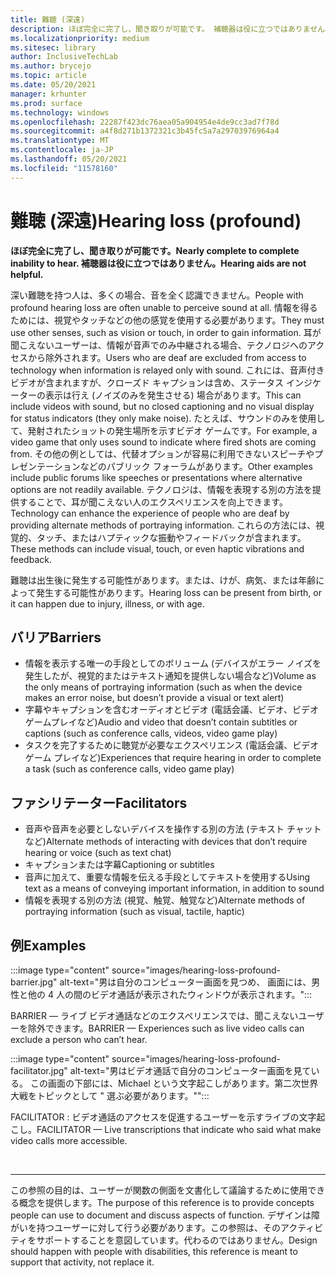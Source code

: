 ```yaml
---
title: 難聴 (深遠)
description: ほぼ完全に完了し、聞き取りが可能です。 補聴器は役に立つではありません。
ms.localizationpriority: medium
ms.sitesec: library
author: InclusiveTechLab
ms.author: brycejo
ms.topic: article
ms.date: 05/20/2021
manager: krhunter
ms.prod: surface
ms.technology: windows
ms.openlocfilehash: 22287f423dc76aea05a904954e4de9cc3ad7f78d
ms.sourcegitcommit: a4f8d271b1372321c3b45fc5a7a29703976964a4
ms.translationtype: MT
ms.contentlocale: ja-JP
ms.lasthandoff: 05/20/2021
ms.locfileid: "11578160"
---
```

# <a name="hearing-loss-profound"></a><span data-ttu-id="6262c-104">難聴 (深遠)</span><span class="sxs-lookup"><span data-stu-id="6262c-104">Hearing loss (profound)</span></span>

**<span data-ttu-id="6262c-105">ほぼ完全に完了し、聞き取りが可能です。</span><span class="sxs-lookup"><span data-stu-id="6262c-105">Nearly complete to complete inability to hear.</span></span> <span data-ttu-id="6262c-106">補聴器は役に立つではありません。</span><span class="sxs-lookup"><span data-stu-id="6262c-106">Hearing aids are not helpful.</span></span>**

<span data-ttu-id="6262c-107">深い難聴を持つ人は、多くの場合、音を全く認識できません。</span><span class="sxs-lookup"><span data-stu-id="6262c-107">People with profound hearing loss are often unable to perceive sound at all.</span></span> <span data-ttu-id="6262c-108">情報を得るためには、視覚やタッチなどの他の感覚を使用する必要があります。</span><span class="sxs-lookup"><span data-stu-id="6262c-108">They must use other senses, such as vision or touch, in order to gain information.</span></span> <span data-ttu-id="6262c-109">耳が聞こえないユーザーは、情報が音声でのみ中継される場合、テクノロジへのアクセスから除外されます。</span><span class="sxs-lookup"><span data-stu-id="6262c-109">Users who are deaf are excluded from access to technology when information is relayed only with sound.</span></span> <span data-ttu-id="6262c-110">これには、音声付きビデオが含まれますが、クローズド キャプションは含め、ステータス インジケーターの表示は行え (ノイズのみを発生させる) 場合があります。</span><span class="sxs-lookup"><span data-stu-id="6262c-110">This can include videos with sound, but no closed captioning and no visual display for status indicators (they only make noise).</span></span> <span data-ttu-id="6262c-111">たとえば、サウンドのみを使用して、発射されたショットの発生場所を示すビデオ ゲームです。</span><span class="sxs-lookup"><span data-stu-id="6262c-111">For example, a video game that only uses sound to indicate where fired shots are coming from.</span></span> <span data-ttu-id="6262c-112">その他の例としては、代替オプションが容易に利用できないスピーチやプレゼンテーションなどのパブリック フォーラムがあります。</span><span class="sxs-lookup"><span data-stu-id="6262c-112">Other examples include public forums like speeches or presentations where alternative options are not readily available.</span></span> <span data-ttu-id="6262c-113">テクノロジは、情報を表現する別の方法を提供することで、耳が聞こえない人のエクスペリエンスを向上できます。</span><span class="sxs-lookup"><span data-stu-id="6262c-113">Technology can enhance the experience of people who are deaf by providing alternate methods of portraying information.</span></span> <span data-ttu-id="6262c-114">これらの方法には、視覚的、タッチ、またはハプティックな振動やフィードバックが含まれます。</span><span class="sxs-lookup"><span data-stu-id="6262c-114">These methods can include visual, touch, or even haptic vibrations and feedback.</span></span>

<span data-ttu-id="6262c-115">難聴は出生後に発生する可能性があります。または、けが、病気、または年齢によって発生する可能性があります。</span><span class="sxs-lookup"><span data-stu-id="6262c-115">Hearing loss can be present from birth, or it can happen due to injury, illness, or with age.</span></span>

## <a name="barriers"></a><span data-ttu-id="6262c-116">バリア</span><span class="sxs-lookup"><span data-stu-id="6262c-116">Barriers</span></span>

* <span data-ttu-id="6262c-117">情報を表示する唯一の手段としてのボリューム (デバイスがエラー ノイズを発生したが、視覚的またはテキスト通知を提供しない場合など)</span><span class="sxs-lookup"><span data-stu-id="6262c-117">Volume as the only means of portraying information (such as when the device makes an error noise, but doesn’t provide a visual or text alert)</span></span>
* <span data-ttu-id="6262c-118">字幕やキャプションを含むオーディオとビデオ (電話会議、ビデオ、ビデオ ゲームプレイなど)</span><span class="sxs-lookup"><span data-stu-id="6262c-118">Audio and video that doesn’t contain subtitles or captions (such as conference calls, videos, video game play)</span></span>
* <span data-ttu-id="6262c-119">タスクを完了するために聴覚が必要なエクスペリエンス (電話会議、ビデオ ゲーム プレイなど)</span><span class="sxs-lookup"><span data-stu-id="6262c-119">Experiences that require hearing in order to complete a task (such as conference calls, video game play)</span></span>


## <a name="facilitators"></a><span data-ttu-id="6262c-120">ファシリテーター</span><span class="sxs-lookup"><span data-stu-id="6262c-120">Facilitators</span></span>
* <span data-ttu-id="6262c-121">音声や音声を必要としないデバイスを操作する別の方法 (テキスト チャットなど)</span><span class="sxs-lookup"><span data-stu-id="6262c-121">Alternate methods of interacting with devices that don’t require hearing or voice (such as text chat)</span></span>
* <span data-ttu-id="6262c-122">キャプションまたは字幕</span><span class="sxs-lookup"><span data-stu-id="6262c-122">Captioning or subtitles</span></span> 
* <span data-ttu-id="6262c-123">音声に加えて、重要な情報を伝える手段としてテキストを使用する</span><span class="sxs-lookup"><span data-stu-id="6262c-123">Using text as a means of conveying important information, in addition to sound</span></span>
* <span data-ttu-id="6262c-124">情報を表現する別の方法 (視覚、触覚、触覚など)</span><span class="sxs-lookup"><span data-stu-id="6262c-124">Alternate methods of portraying information (such as visual, tactile, haptic)</span></span>


## <a name="examples"></a><span data-ttu-id="6262c-125">例</span><span class="sxs-lookup"><span data-stu-id="6262c-125">Examples</span></span>

:::image type="content" source="images/hearing-loss-profound-barrier.jpg" alt-text="男は自分のコンピューター画面を見つめ、 画面には、男性と他の 4 人の間のビデオ通話が表示されたウィンドウが表示されます。":::

<span data-ttu-id="6262c-128">BARRIER — ライブ ビデオ通話などのエクスペリエンスでは、聞こえないユーザーを除外できます。</span><span class="sxs-lookup"><span data-stu-id="6262c-128">BARRIER — Experiences such as live video calls can exclude a person who can’t hear.</span></span> 

:::image type="content" source="images/hearing-loss-profound-facilitator.jpg" alt-text="男はビデオ通話で自分のコンピューター画面を見ている。 この画面の下部には、Michael という文字起こしがあります。第二次世界大戦をトピックとして &quot; 選ぶ必要があります。&quot;":::

<span data-ttu-id="6262c-131">FACILITATOR : ビデオ通話のアクセスを促進するユーザーを示すライブの文字起こし。</span><span class="sxs-lookup"><span data-stu-id="6262c-131">FACILITATOR — Live transcriptions that indicate who said what make video calls more accessible.</span></span> 

&nbsp;

[comment]: # (フッター ステートメント)
___
<span data-ttu-id="6262c-133">この参照の目的は、ユーザーが関数の側面を文書化して議論するために使用できる概念を提供します。</span><span class="sxs-lookup"><span data-stu-id="6262c-133">The purpose of this reference is to provide concepts people can use to document and discuss aspects of function.</span></span> <span data-ttu-id="6262c-134">デザインは障がいを持つユーザーに対して行う必要があります。この参照は、そのアクティビティをサポートすることを意図しています。代わるのではありません。</span><span class="sxs-lookup"><span data-stu-id="6262c-134">Design should happen with people with disabilities, this reference is meant to support that activity, not replace it.</span></span> 